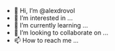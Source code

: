 - 👋 Hi, I’m @alexdrovol
- 👀 I’m interested in ...
- 🌱 I’m currently learning ...
- 💞️ I’m looking to collaborate on ...
- 📫 How to reach me ...

<!---
alexdrovol/alexdrovol is a ✨ special ✨ repository because its `README.md` (this file) appears on your GitHub profile.
You can click the Preview link to take a look at your changes.
--->
